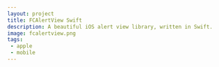 ```yaml
---
layout: project
title: FCAlertView Swift
description: A beautiful iOS alert view library, written in Swift.
image: fcalertview.png
tags:
 - apple
 - mobile
---
```


<script>
  window.location = "http://github.com/k9101/FCAlertView";
</script>
